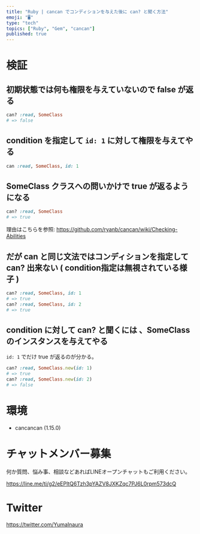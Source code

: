 ```yaml
---
title: "Ruby | cancan でコンディションを与えた後に can? と聞く方法"
emoji: "🖥"
type: "tech"
topics: ["Ruby", "Gem", "cancan"]
published: true
---
```


# 検証

## 初期状態では何も権限を与えていないので false が返る

```rb
can? :read, SomeClass
# => false
```

## condition を指定して `id: 1` に対して権限を与えてやる

```rb
can :read, SomeClass, id: 1
```

## SomeClass クラスへの問いかけで true が返るようになる

```rb
can? :read, SomeClass
# => true
```

理由はこちらを参照: https://github.com/ryanb/cancan/wiki/Checking-Abilities

## だが can と同じ文法ではコンディションを指定して can? 出来ない ( condition指定は無視されている様子 )

```rb
can? :read, SomeClass, id: 1
# => true
can? :read, SomeClass, id: 2
# => true
```

## condition に対して can? と聞くには 、SomeClass のインスタンスを与えてやる

`id: 1` でだけ true が返るのが分かる。

```rb
can? :read, SomeClass.new(id: 1)
# => true
can? :read, SomeClass.new(id: 2)
# => false
```

# 環境

- cancancan (1.15.0)








<!-- Update From Qiita API -->

# チャットメンバー募集


何か質問、悩み事、相談などあればLINEオープンチャットもご利用ください。

https://line.me/ti/g2/eEPltQ6Tzh3pYAZV8JXKZqc7PJ6L0rpm573dcQ





# Twitter


https://twitter.com/YumaInaura


<!-- Update From Qiita API -->


